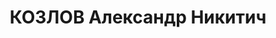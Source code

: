 ---
title: КОЗЛОВ Александр Никитич
description: "1899 г.р., м.р.: д.Пестово Антроповского р-на Ярославская обл.\n ст.инж.по\
  \ планированию з-да «Ростсельмаш» \n Арестован 05.06.1937\n Обвинение: 17-58-8,\
  \ 58-7, 11\n Приговор: ВК ВС СССР, 18.12.1937 — 15л ИТЛ, конф., п/п 5л, отбывал\
  \ в Норильске\n Реабилитация: ВК ВС СССР, 1956"
---
